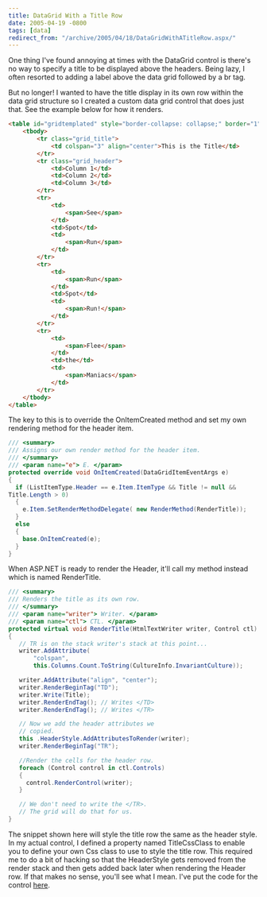 ```yaml
---
title: DataGrid With a Title Row
date: 2005-04-19 -0800
tags: [data]
redirect_from: "/archive/2005/04/18/DataGridWithATitleRow.aspx/"
---
```


One thing I've found annoying at times with the DataGrid control is
there's no way to specify a title to be displayed above the headers.
Being lazy, I often resorted to adding a label above the data grid
followed by a br tag.

But no longer! I wanted to have the title display in its own row within
the data grid structure so I created a custom data grid control that
does just that. See the example below for how it renders.

```html
<table id="gridtemplated" style="border-collapse: collapse;" border="1" cellspacing="0" rules="all">
    <tbody>
        <tr class="grid_title">
            <td colspan="3" align="center">This is the Title</td>
        </tr>
        <tr class="grid_header">
            <td>Column 1</td>
            <td>Column 2</td>
            <td>Column 3</td>
        </tr>
        <tr>
            <td>
                <span>See</span>
            </td>
            <td>Spot</td>
            <td>
                <span>Run</span>
            </td>
        </tr>
        <tr>
            <td>
                <span>Run</span>
            </td>
            <td>Spot</td>
            <td>
                <span>Run!</span>
            </td>
        </tr>
        <tr>
            <td>
                <span>Flee</span>
            </td>
            <td>the</td>
            <td>
                <span>Maniacs</span>
            </td>
        </tr>
    </tbody>
</table>
```

The key to this is to override the OnItemCreated method and set my own
rendering method for the header item.

```csharp
/// <summary>
/// Assigns our own render method for the header item.
/// </summary>
/// <param name="e"> E. </param>
protected override void OnItemCreated(DataGridItemEventArgs e)
{
  if (ListItemType.Header == e.Item.ItemType && Title != null &&
Title.Length > 0)
  {
    e.Item.SetRenderMethodDelegate( new RenderMethod(RenderTitle));
  }
  else
  {
    base.OnItemCreated(e);
  }
}
```

When ASP.NET is ready to render the Header, it'll call my method instead
which is named RenderTitle.

```csharp
/// <summary>
/// Renders the title as its own row.
/// </summary>
/// <param name="writer"> Writer. </param>
/// <param name="ctl"> CTL. </param>
protected virtual void RenderTitle(HtmlTextWriter writer, Control ctl)
{
   // TR is on the stack writer's stack at this point...
   writer.AddAttribute(
       "colspan",
       this.Columns.Count.ToString(CultureInfo.InvariantCulture));

   writer.AddAttribute("align", "center");
   writer.RenderBeginTag("TD");
   writer.Write(Title);
   writer.RenderEndTag(); // Writes </TD>
   writer.RenderEndTag(); // Writes </TR>

   // Now we add the header attributes we
   // copied.
   this .HeaderStyle.AddAttributesToRender(writer);
   writer.RenderBeginTag("TR");

   //Render the cells for the header row.
   foreach (Control control in ctl.Controls)
   {
     control.RenderControl(writer);
   }

   // We don't need to write the </TR>.
   // The grid will do that for us.
}
```

The snippet shown here will style the title row the same as the header
style. In my actual control, I defined a property named TitleCssClass to
enable you to define your own Css class to use to style the title row.
This required me to do a bit of hacking so that the HeaderStyle gets
removed from the render stack and then gets added back later when
rendering the Header row. If that makes no sense, you'll see what I
mean. I've put the code for the control
[here](https://haacked.com/code/TitledDataGrid.zip).
